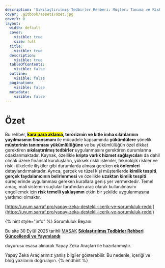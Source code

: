 ```yaml
---
description: 'Sıkılaştırılmış Tedbirler Rehberi: Müşteri Tanıma ve Risk Yönetimi'
cover: .gitbook/assets/ozet.jpg
coverY: 0
layout:
  width: default
  cover:
    visible: true
    size: full
  title:
    visible: true
  description:
    visible: true
  tableOfContents:
    visible: false
  outline:
    visible: false
  pagination:
    visible: false
  metadata:
    visible: false
---
```


# Özet

Bu rehber, <mark style="background-color:$info;">**kara para aklama**</mark>**, terörizmin ve kitle imha silahlarının yayılmasının finansmanı** ile mücadele kapsamında **yükümlülere** yönelik **müşterinin tanınması yükümlülüğüne** ve bu yükümlülüğün özel dikkat gerektiren **sıkılaştırılmış tedbirler** uygulanmasını gerektiren durumlarına odaklanmaktadır. Kaynak, özellikle **kripto varlık hizmet sağlayıcıları** da dahil olmak üzere finansal kuruluşların, yüksek riskli işlemler, teknolojik riskler ve riskli ülkelerle ilişkiler gibi durumlarda alması gereken **ek önlemleri** detaylandırmaktadır. Ayrıca, gerçek ve tüzel kişi müşterilerde **kimlik tespiti**, **gerçek faydalanıcının belirlenmesi** ve özellikle **uzaktan kimlik tespiti** süreçlerinde uygulanması gereken kurallara geniş yer vermektedir. Temel amaç, mali sistemin suçlular tarafından araç olarak kullanılmasını engellemek için **risk temelli yaklaşımın** etkin bir şekilde uygulanmasına yardımcı olmaktır.



[https://uyum.sarraf.pro/yapay-zeka-destekli-icerik-ve-sorumluluk-reddi](https://uyum.sarraf.pro/yapay-zeka-destekli-icerik-ve-sorumluluk-reddi)

{% hint style="info" %}
Sorumluluk Beyanı

Bu site 30 Eylül 2025 tarihli [MASAK](https://masak.hmb.gov.tr/) [**Sıkılaştırılmış Tedbirler Rehberi Güncellendi ve Yayımlandı**](blog/kuyumculuk-sektoru-masak-sikilastirilmis-tedbirler-rehberi.md)&#x20;

duyurusu esasa alınarak Yapay Zeka Araçları ile hazırlanmıştır.

Yapay Zeka Araçlarımız yanlış bilgiler gösterebilir. Bu nedenle, içeriği ve blog yazılarını doğrulayın.
{% endhint %}

